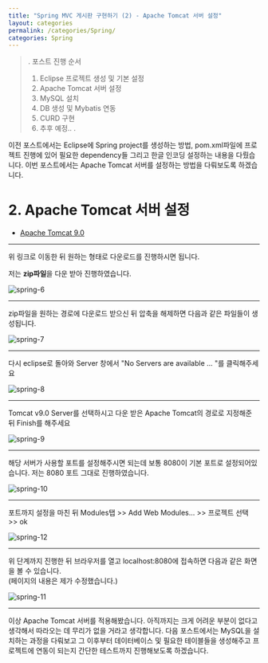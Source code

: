 ```yaml
---
title: "Spring MVC 게시판 구현하기 (2) - Apache Tomcat 서버 설정"
layout: categories
permalink: /categories/Spring/
categories: Spring
---
```


>.
>포스트 진행 순서
>1. Eclipse 프로젝트 생성 및 기본 설정
>2. Apache Tomcat 서버 설정
>3. MySQL 설치
>4. DB 생성 및 Mybatis 연동
>5. CURD 구현
>6. 추후 예정..
>.

이전 포스트에서는 Eclipse에 Spring project를 생성하는 방법, pom.xml파일에 프로젝트 진행에 있어 필요한 dependency들 그리고 한글 인코딩 설정하는 내용을 다뤘습니다. 이번 포스트에서는 Apache Tomcat 서버를 설정하는 방법을 다뤄보도록 하겠습니다.

# 2. Apache Tomcat 서버 설정

- [Apache Tomcat 9.0](https://tomcat.apache.org/download-90.cgi "apache tomcat 9.0 download") 

---
위 링크로 이동한 뒤 원하는 형태로 다운로드를 진행하시면 됩니다.

저는 **zip파일**을 다운 받아 진행하였습니다. 

![spring-6](https://user-images.githubusercontent.com/42923027/104121713-c2dcbf00-5383-11eb-8fec-ecb9c81e0a40.png)

---

zip파일을 원하는 경로에 다운로드 받으신 뒤 압축을 해제하면 다음과 같은 파일들이 생성됩니다. 

![spring-7](https://user-images.githubusercontent.com/42923027/104121759-0fc09580-5384-11eb-85b2-e448dd25a3cb.png)


---

다시 eclipse로 돌아와 Server 창에서 "No Servers are available ... "를 클릭해주세요

![spring-8](https://user-images.githubusercontent.com/42923027/104121773-3a125300-5384-11eb-9282-2d97344f6674.png)


---
Tomcat v9.0 Server를 선택하시고 다운 받은 Apache Tomcat의 경로로 지정해준 뒤 Finish를 해주세요

![spring-9](https://user-images.githubusercontent.com/42923027/104121810-8cec0a80-5384-11eb-8788-130ab7a45b5c.png)

---

해당 서버가 사용할 포트를 설정해주시면 되는데 보통 8080이 기본 포트로 설정되어있습니다.
저는 8080 포트 그대로 진행하였습니다.

![spring-10](https://user-images.githubusercontent.com/42923027/104121843-c6247a80-5384-11eb-82be-d6336de5097a.png)


---

포트까지 설정을 마친 뒤 Modules탭 >> Add Web Modules... >> 프로젝트 선택 >> ok<br/>

![spring-12](https://user-images.githubusercontent.com/42923027/104122041-046e6980-5386-11eb-9bfa-67c6021546e0.png)


---

위 단계까지 진행한 뒤 브라우저를 열고 localhost:8080에 접속하면 다음과 같은 화면을 볼 수 있습니다.<br/>
(페이지의 내용은 제가 수정했습니다.)

![spring-11](https://user-images.githubusercontent.com/42923027/104121969-8f029900-5385-11eb-95dd-ac3796af1091.png)


---


이상 Apache Tomcat 서버를 적용해봤습니다. 아직까지는 크게 어려운 부분이 없다고 생각해서 따라오는 데 무리가 없을 거라고 생각합니다.  다음 포스트에서는 MySQL을 설치하는 과정을 다뤄보고 그 이후부터 데이터베이스 및 필요한 테이블들을 생성해주고 프로젝트에 연동이 되는지 간단한 테스트까지 진행해보도록 하겠습니다.

